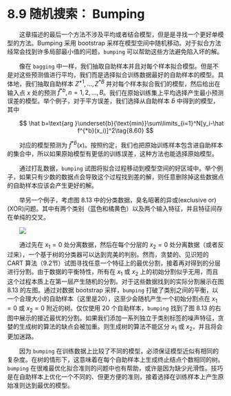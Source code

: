# 8.9 随机搜索： Bumping

<style>p{text-indent:2em;2}</style>

这章描述的最后一个方法不涉及平均或者结合模型，但是是寻找一个更好单模型的方法。Bumping 采用 bootstrap 采样在模型空间中随机移动。对于拟合方法经常会找到许多局部最小值的问题，`bumping` 可以帮助这些方法避免陷入坏的解。

像在 `bagging` 中一样，我们抽取自助样本并且对每个样本拟合模型。但是不是对这些预测值进行平均，我们而是选择拟合训练数据最好的自助样本的模型。具体地，我们抽取自助样本 $Z^{*1}, \ldots, Z^{*B}$ 并对每个样本拟合我们的模型，然后给出在输入点 $x$ 处的预测 $\hat f^{*b},n=1,2,\ldots,B$。我们在原始训练集上平均选择产生最小预测误差的模型。举个例子，对于平方误差，我们选择从自助样本 $\hat b$ 中得到的模型，其中

$$
\hat b=\text{arg }\underset{b}{\text{min}}\sum\limits_{i=1}^N[y_i-\hat f^{*b}(x_i)]^2\tag{8.60}
$$

对应的模型预测为 $\hat f^{*\hat b}(x)$。按照约定，我们也把原始训练样本包含进自助样本的集合中，所以如果原始模型有更低的训练误差，这种方法也能选择原始模型。

通过打乱数据，`bumping` 试图将拟合过程移动到模型空间的好区域中。举个例子，如果只有少数的数据点会导致这个过程找到差的解，则任意删除掉这些数据点的自助样本应该会产生更好的解。

举另一个例子，考虑图 8.13 中的分类数据，臭名昭著的异或(exclusive or)(XOR)问题。其中有两个类别（蓝色和橘黄色）以及两个输入特征，并且特征间存在单纯的交叉。

![](../img/08/fig8.13.png)

通过先在 $x_1=0$ 处分离数据，然后在每个分层的 $x_2=0$ 处分离数据（或者反过来），一个基于树的分类器可以达到完美的判别。然而，贪婪的、见识短的 CART 算法（9.2节）试图寻找任意一个特征上的最优分割，接着再对得到的分层进行分割。由于数据的平衡特性，所有在 $x_1$ 或 $x_2$ 上的初始分割似乎无用，而且这个过程本质上在第一层产生随机的分割。对于这些数据找到的实际分割展示在图 8.13 的左图。通过对数据 bootstrap 采样，`bumping` 打破了类别之间的平衡，以一个合理大小的自助样本（这里是20），这至少会随机产生一个初始分割点在 $x_1=0$ 或 $x_2=0$ 附近的树。仅仅使用 20 个自助样本，`bumping` 找到了图 8.13 的右图中展示的接近最优的分割。如果我们添加一系列独立于类别标签的噪声特征，贪婪的生成树的算法的缺点会被加重。则生成树的算法不能区分 $x_1$ 或 $x_2$，并且将会更加迷路。

因为 `bumping` 在训练数据上比较了不同的模型，必须保证模型近似有相同的复杂度。在树的情形下，这意味着在每个自助样本上生成终止结点个数相同的树。`bumping` 在很难最优化拟合准则的问题中也有帮助，或许是因为缺少光滑性。技巧是在自助样本上优化一个不同的、但更方便的准则，接着选择在训练样本上产生原始准则达到最优的模型。
